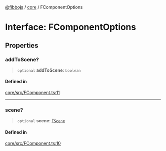[@fibbojs](/api/index) / [core](/api/core) / FComponentOptions

# Interface: FComponentOptions

## Properties

### addToScene?

> `optional` **addToScene**: `boolean`

#### Defined in

[core/src/FComponent.ts:11](https://github.com/fibbojs/fibbo/blob/65626b456ab47d7e61b23a8dd1be9f399238b0f1/packages/core/src/FComponent.ts#L11)

***

### scene?

> `optional` **scene**: [`FScene`](../classes/FScene.md)

#### Defined in

[core/src/FComponent.ts:10](https://github.com/fibbojs/fibbo/blob/65626b456ab47d7e61b23a8dd1be9f399238b0f1/packages/core/src/FComponent.ts#L10)
